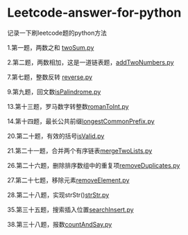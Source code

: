 # Leetcode-answer-for-python
记录一下刷leetcode题的python方法

1.第一题，两数之和 [twoSum.py](https://github.com/Blacksheep1995/Leetcode-answer-python-/blob/master/twoSum.py) 

2.第二题，两数相加，这是一道链表题，[addTwoNumbers.py](https://github.com/Blacksheep1995/Leetcode-answer-python-/blob/master/addTwoNumbers.py)

7.第七题，整数反转 [reverse.py](https://github.com/Blacksheep1995/Leetcode-answer-python-/blob/master/reverse.py)

9.第九题，回文数[isPalindrome.py](https://github.com/Blacksheep1995/Leetcode-answer-python-/blob/master/isPalindrome.py)

13.第十三题，罗马数字转整数[romanToInt.py](https://github.com/Blacksheep1995/Leetcode-answer-for-python/blob/master/romanToInt.py)

14.第十四题，最长公共前缀[longestCommonPrefix.py](https://github.com/Blacksheep1995/Leetcode-answer-for-python/blob/master/longestCommonPrefix.py)

20.第二十题，有效的括号[isValid.py](https://github.com/Blacksheep1995/Leetcode-answer-for-python/blob/master/isValid.py)

21.第二十一题，合并两个有序链表[mergeTwoLists.py](https://github.com/Blacksheep1995/Leetcode-answer-for-python/blob/master/mergeTwoLists.py)

26.第二十六题，删除排序数组中的重复项[removeDuplicates.py](https://github.com/Blacksheep1995/Leetcode-answer-for-python/blob/master/removeDuplicates.py)

27.第二十七题，移除元素[removeElement.py](https://github.com/Blacksheep1995/Leetcode-answer-for-python/blob/master/removeElement.py)

28.第二十八题，实现strStr()[strStr.py](https://github.com/Blacksheep1995/Leetcode-answer-for-python/blob/master/strStr.py)

35.第三十五题，搜索插入位置[searchInsert.py](https://github.com/Blacksheep1995/Leetcode-answer-for-python/blob/master/searchInsert.py)

38.第三十八题，报数[countAndSay.py](https://github.com/Blacksheep1995/Leetcode-answer-for-python/blob/master/countAndSay.py)
